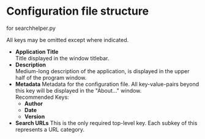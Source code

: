 # Configuration file structure

for searchhelper.py

All keys may be omitted except where indicated.

* **Application Title**  
  Title displayed in the window titlebar.
* **Description**  
  Medium-long description of the application, is displayed in the upper half of the program window.
* **Metadata**
  Metadata for the configuration file. All key-value-pairs beyond this key will be displayed in the "About..." window.  
  Recommended Keys:
  * **Author**
  * **Date**
  * **Version**
* **Search URLs**
  This is the only required top-level key. Each subkey of this represents a URL category.
  

